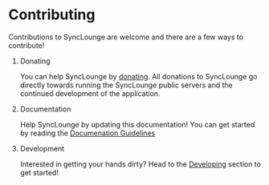 
# Contributing

Contributions to SyncLounge are welcome and there are a few ways to contribute!

1. Donating

    You can help SyncLounge by [donating](/contributing/donating/). All donations to SyncLounge go directly towards running the SyncLounge public servers and the continued development of the application.

1. Documentation

    Help SyncLounge by updating this documentation! You can get started by reading the [Documenation Guidelines](/contributing/documentation-guidelines/)

1. Development

    Interested in getting your hands dirty? Head to the [Developing](/contributing/developing/) section to get started!
